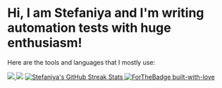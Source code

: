# Hi, I am Stefaniya and I'm writing automation tests with huge enthusiasm!

Here are the tools and languages that I mostly use:

<a href="https://skillicons.dev">
  <img src="https://skillicons.dev/icons?i=cs,js,html,css,postman,docker,dotnet,visualstudio,vscode,nodejs,github,selenium,grafana,prometheus,mongodb,mysql,windows,wordpress&perline=6" />
</a>

<img src="https://github-readme-stats.vercel.app/api/top-langs/?username=StefRuseva88&theme=synthwave" />

<a href="https://github.com/DenverCoder1/github-readme-streak-stats">
  <img src="https://github-readme-streak-stats.herokuapp.com/?user=StefRuseva88&theme=blue-green" alt="Stefaniya's GitHub Streak Stats">
</a>

<a href="https://GitHub.com/Naereen/">
  <img src="http://ForTheBadge.com/images/badges/built-with-love.svg" alt="ForTheBadge built-with-love">
</a>
